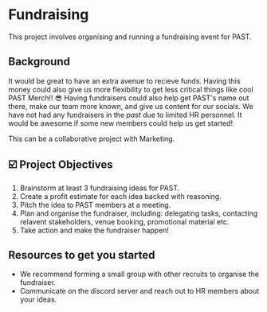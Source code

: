 # Fundraising
This project involves organising and running a fundraising event for PAST.

## Background
It would be great to have an extra avenue to recieve funds. Having this money could also give us more flexibility to get less critical things
like cool PAST Merch!! 😎 Having fundraisers could also help get PAST's name out there, make our team more known, and give us
content for our socials. We have not had any fundraisers in the *past* due to limited HR personnel. 
It would be awesome if some new members could help us get started!

This can be a collaborative project with Marketing.

## ☑️ Project Objectives
1. Brainstorm at least 3 fundraising ideas for PAST.
2. Create a profit estimate for each idea backed with reasoning.
3. Pitch the idea to PAST members at a meeting.
4. Plan and organise the fundraiser, including: delegating tasks, contacting relavent stakeholders, venue booking, promotional material etc.
7. Take action and make the fundraiser happen!

## Resources to get you started
- We recommend forming a small group with other recruits to organise the fundraiser.
- Communicate on the discord server and reach out to HR members about your ideas.
